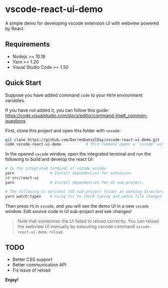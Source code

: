 # vscode-react-ui-demo

A simple demo for developing vscode extension UI with webview powered by React.

## Requirements

- Nodejs >= 10.19
- Yarn >= 1.20
- Visual Studio Code >= 1.50

## Quick Start

Suppose you have added command `code` to your `PATH` environment variables.

If you have not added it, you can follow this guide: <https://code.visualstudio.com/docs/editor/command-line#_common-questions>

First, clone this project and open this folder with `vscode`:

```sh
git clone https://github.com/DarrenDanielDay/vscode-react-ui-demo.git
code vscode-react-ui-demo           # This command opens a `vscode` window.
```

In the opened `vscode` window, open the integrated terminal and run the following to build and develop the react UI:

```sh
# In the integrated terminal of vscode window
yarn                # Install dependencies for extension.
cd src/react-ui
yarn                # Install dependencies for UI sub-project.

# The following is optional (UI sub-project folder as working directory)
yarn watch:types    # Using tsc to check typing and watch file changes.
```

Then press `F5` in `vscode`, and you will see the demo UI in a new `vscode` window. Edit source code in UI sub-project and see changes!

> Note that sometimes the UI failed to reload correctly. You can reload the webview UI manually by executing vscode command `vscode-react-ui-demo.reload`.

## TODO

* Better CSS support
* Better communication API
* Fix issue of reload

**Enjoy!**
